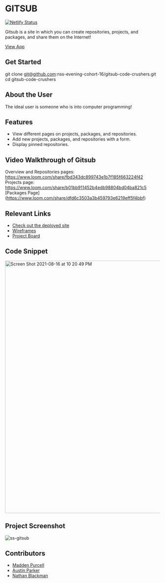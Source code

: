 # GITSUB 

[![Netlify Status](https://api.netlify.com/api/v1/badges/2cca5afc-6a8f-4bd4-b3d8-ab9d57ac1b0b/deploy-status)](https://app.netlify.com/sites/gitsub-codecrushers/deploys)

Gitsub is a site in which you can create repositories, projects, and packages, and share them on the Internet!

[View App](https://gitsub-codecrushers.netlify.app)

## Get Started 
git clone git@github.com:nss-evening-cohort-16/gitsub-code-crushers.git
cd gitsub-code-crushers

## About the User
The ideal user is someone who is into computer programming!

## Features 
- View different pages on projects, packages, and repositories.
- Add new projects, packages, and repositories with a form.
- Display pinned repositories.

## Video Walkthrough of Gitsub
Overview and Repositories pages: https://www.loom.com/share/fbd343dc899743e1b7f185f663224f42
Projects page: https://www.loom.com/share/b01bb911452b4edb98804bd04ba821c5
[Packages Page] (https://www.loom.com/share/dfd6c3503a3b459793e6219eff5f4bbf)

## Relevant Links
- [Check out the deployed site](https://gitsub-codecrushers.netlify.app)
- [Wireframes](https://docs.google.com/presentation/d/1Bw1z6R-InxbsCdcFbQfylTqSp_CbZRpCkMaiLhLUYT0/edit)
- [Project Board](https://github.com/nss-evening-cohort-16/gitsub-code-crushers/projects/2)

## Code Snippet <!-- OPTIONAL, but doesn't hurt -->
<img width="819" alt="Screen Shot 2021-08-16 at 10 20 49 PM" src="https://user-images.githubusercontent.com/86999347/129659681-f307eaca-d233-41fa-9497-613501156e3c.png">

## Project Screenshot
![ss-gitsub](https://user-images.githubusercontent.com/70224936/129659154-17ca2dc9-528c-499e-970d-275f22483b2d.png)


## Contributors
- [Madden Purcell](https://github.com/pmpurcell)
- [Austin Parker](https://github.com/austincparker)
- [Nathan Blackman](https://github.com/NathanBlackman)

